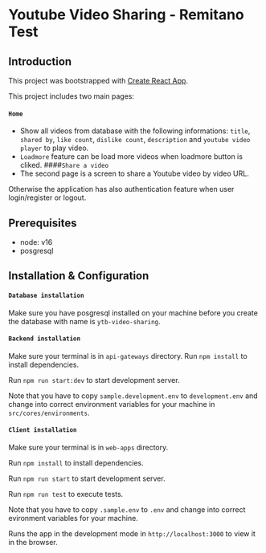 # Youtube Video Sharing - Remitano Test

## Introduction
This project was bootstrapped with [Create React App](https://github.com/facebook/create-react-app).

This project includes two main pages:
#### `Home`
- Show all videos from database with the following informations: `title`, `shared by`, `like count`, `dislike count`, `description` and `youtube video player` to play video.
- `Loadmore` feature can be load more videos when loadmore button is cliked.
####`Share a video`
- The second page is a screen to share a Youtube video by video URL.

Otherwise the application has also authentication feature when user login/register or logout.

## Prerequisites
  - node: v16
  - posgresql

## Installation & Configuration

#### `Database installation`
Make sure you have posgresql installed on your machine before you create the database with name is `ytb-video-sharing`.

#### `Backend installation`

Make sure your terminal is in `api-gateways` directory.
Run `npm install` to install dependencies.

Run `npm run start:dev` to start development server.

Note that you have to copy `sample.development.env` to `development.env` and change into correct environment variables for your machine in `src/cores/environments`.

#### `Client installation`
Make sure your terminal is in `web-apps` directory.

Run `npm install` to install dependencies.

Run `npm run start` to start development server.

Run `npm run test` to execute tests.

Note that you have to copy `.sample.env` to `.env` and change into correct evironment variables for your machine.

Runs the app in the development mode in `http://localhost:3000` to view it in the browser.
